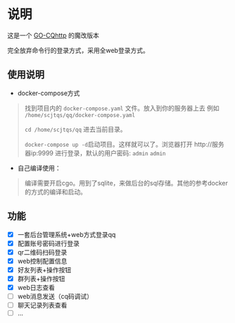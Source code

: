 # 说明

这是一个 [GO-CQhttp](https://github.com/Mrs4s/go-cqhttp) 的魔改版本

完全放弃命令行的登录方式，采用全web登录方式。

## 使用说明

+ docker-compose方式

> 找到项目内的 `docker-compose.yaml` 文件。放入到你的服务器上去 例如 `/home/scjtqs/qq/docker-compose.yaml`
>
> `cd /home/scjtqs/qq` 进去当前目录。
>
> `docker-compose up -d`启动项目。这样就可以了。浏览器打开 http://服务器ip:9999 进行登录，默认的用户密码: `admin` `admin`
>

+ 自己编译使用：

> 编译需要开启cgo。用到了sqlite，来做后台的sql存储。其他的参考docker的方式的编译和启动。
>

## 功能

- [x] 一套后台管理系统+web方式登录qq
- [x] 配置账号密码进行登录
- [x] qr二维码扫码登录
- [x] web控制配置信息
- [x] 好友列表+操作按钮
- [x] 群列表+操作按钮
- [x] web日志查看
- [ ] web消息发送（cq码调试）
- [ ] 聊天记录列表查看
- [ ] ... 
